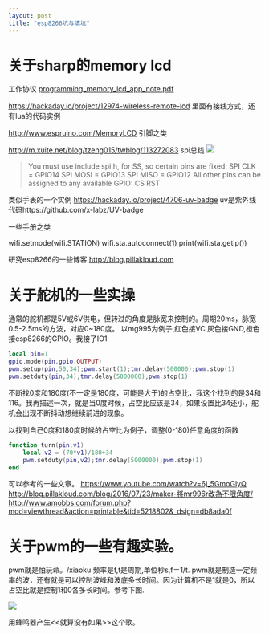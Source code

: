 ```yaml
---
layout: post
title: "esp8266坑与填坑"
---
```


# 关于sharp的memory lcd
工作协议
[programming_memory_lcd_app_note.pdf](https://github.com/shownb/shownb.github.com/files/908256/programming_memory_lcd_app_note.pdf)

https://hackaday.io/project/12974-wireless-remote-lcd 里面有接线方式，还有lua的代码实例

http://www.espruino.com/MemoryLCD 引脚之类

http://m.xuite.net/blog/tzeng015/twblog/113272083 spi总线
![](http://esp8266.github.io/Arduino/versions/2.0.0/doc/esp12.png)

> You must use include spi.h, for SS, so certain pins are fixed:
>SPI CLK = GPIO14
>SPI MOSI = GPIO13
>SPI MISO = GPIO12
>All other pins can be assigned to any available GPIO:
>CS
>RST


类似手表的一个实例 https://hackaday.io/project/4706-uv-badge uv是紫外线
代码https://github.com/x-labz/UV-badge


一些手册之类

wifi.setmode(wifi.STATION)
wifi.sta.autoconnect(1)
print(wifi.sta.getip())

研究esp8266的一些博客
http://blog.pillakloud.com

# 关于舵机的一些实操
通常的舵机都是5V或6V供电，但转过的角度是脉宽来控制的。周期20ms，脉宽0.5-2.5ms的方波，对应0~180度。
以mg995为例子,红色接VC,灰色接GND,橙色接esp8266的GPIO。我接了IO1
```lua
local pin=1
gpio.mode(pin,gpio.OUTPUT)
pwm.setup(pin,50,34);pwm.start(1);tmr.delay(500000);pwm.stop(1)
pwm.setduty(pin,34);tmr.delay(5000000);pwm.stop(1)
```
不断找0度和180度(不一定是180度，可能是大于)的占空比，我这个找到的是34和116。我再描述一次，就是当0度时候，占空比应该是34，如果设置比34还小，舵机会出现不断抖动想继续前进的现象。

以找到自己0度和180度时候的占空比为例子，调整(0-180)任意角度的函数
```lua
function turn(pin,v1)
	local v2 = (70*v1)/180+34
	pwm.setduty(pin,v2);tmr.delay(5000000);pwm.stop(1)
end
```

可以参考的一些文章。
https://www.youtube.com/watch?v=6j_5GmoGlyQ
http://blog.pillakloud.com/blog/2016/07/23/maker-將mr996r改為不限角度/
http://www.amobbs.com/forum.php?mod=viewthread&action=printable&tid=5218802&_dsign=db8ada0f


# 关于pwm的一些有趣实验。
pwm就是怕玩命。/xiaoku
频率是f,t是周期,单位秒s,f＝1/t.
pwm就是制造一定频率的波，还有就是可以控制波峰和波底多长时间。因为计算机不是1就是0，所以占空比就是控制1和0各多长时间。参考下图.

![](http://www.diy-robots.com/wp-content/uploads/2011/03/pwm1.gif)

用蜂鸣器产生<<就算没有如果>>这个歌。
